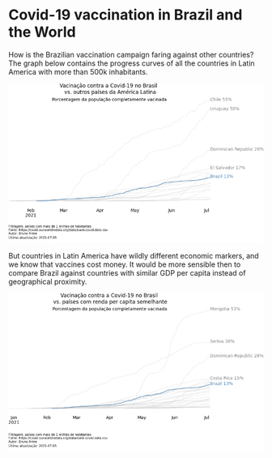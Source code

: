 # Covid-19 vaccination in Brazil and the World

How is the Brazilian vaccination campaign faring against other countries? The graph below contains the progress curves of all the countries in Latin America with more than 500k inhabitants.

![](/brazil-vs-latam.png?raw=true)

But countries in Latin America have wildly different economic markers, and we know that vaccines cost money. It would be more sensible then to compare Brazil against countries with similar GDP per capita instead of geographical proximity.

![](/brazil-vs-world.png?raw=true)